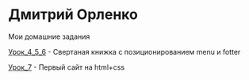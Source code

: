 # Дмитрий Орленко
Мои домашние задания

[Урок_4_5_6](https://diversiz.github.io/lesson_4/index.html) - Свертаная книжка с позиционированием menu и fotter

[Урок_7](https://diversiz.github.io/lesson_7/index.html) - Первый сайт на html+css

